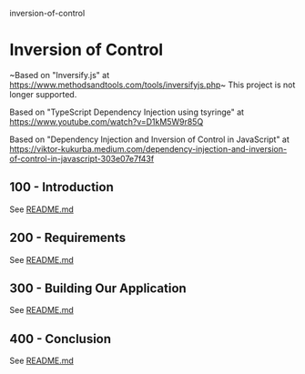 inversion-of-control
# Inversion of Control

~Based on "Inversify.js" at https://www.methodsandtools.com/tools/inversifyjs.php~ This project is not longer supported.

Based on "TypeScript Dependency Injection using tsyringe" at https://www.youtube.com/watch?v=D1kM5W9r85Q

Based on "Dependency Injection and Inversion of Control in JavaScript" at https://viktor-kukurba.medium.com/dependency-injection-and-inversion-of-control-in-javascript-303e07e7f43f

## 100 - Introduction

See [README.md](./100/README.md)

## 200 - Requirements

See [README.md](./200/README.md)

## 300 - Building Our Application

See [README.md](./300/README.md)

## 400 - Conclusion

See [README.md](./400/README.md)
